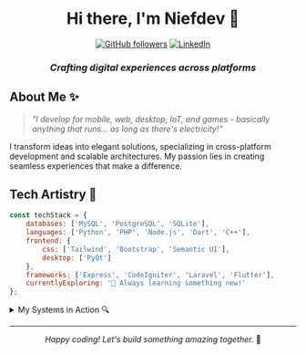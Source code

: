 <div align="center">

# Hi there, I'm Niefdev 👋

[![GitHub followers](https://img.shields.io/github/followers/niefdev?label=Follow&style=social)](https://github.com/niefdev)
[![LinkedIn](https://img.shields.io/badge/-LinkedIn-0A66C2?style=flat-square&logo=linkedin&logoColor=white)](https://www.linkedin.com/in/niefdev/)

### _Crafting digital experiences across platforms_

</div>

## About Me ✨

> _"I develop for mobile, web, desktop, IoT, and games - basically anything that runs... as long as there's electricity!"_

I transform ideas into elegant solutions, specializing in cross-platform development and scalable architectures. My passion lies in creating seamless experiences that make a difference.

## Tech Artistry 🎨

```javascript
const techStack = {
    databases: ['MySQL', 'PostgreSQL', 'SQLite'],
    languages: ['Python', 'PHP', 'Node.js', 'Dart', 'C++'],
    frontend: {
        css: ['Tailwind', 'Bootstrap', 'Semantic UI'],
        desktop: ['PyQt']
    },
    frameworks: ['Express', 'CodeIgniter', 'Laravel', 'Flutter'],
    currentlyExploring: '🚀 Always learning something new!'
};
```

<details>
<summary>My Systems in Action 🔍</summary>

### UAIL - Uploader Arsip Induk Langganan  
A lightweight automation tool used by **PLN SBU (Surabaya Utara)** to streamline document processing for **Arsip Induk Langganan**.  
- Extracts relevant data from documents automatically.  
- Uploads and inputs data into the main system **without manual intervention**.  
- **Speeds up workflow** and **reduces human error**, improving efficiency in document management.  

### [LinkerMatch Telegram Bot](https://t.me/LinkerMatchBot)  
A **matchmaking bot for gamers** to find teammates based on common interests.  
- Gained **1,200 active users** within just **one month after release** (as of February 25, 2025).  
- Designed for **fast and accurate** player matching.  
- Helps gamers connect effortlessly and build better teams.  

### SI SISWA - Sistem Presensi dan Absensi Siswa  
A smart attendance system with **automated QR and face recognition**.  
- Supports **QR code scanning** and **facial recognition** for seamless check-ins.  
- **Automatically notifies parents** when students arrive or leave.  
- Enhances school security and attendance tracking.  

</details>

---

<div align="center">
    <i>Happy coding! Let's build something amazing together.</i> 🚀
</div>
